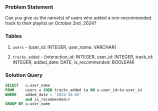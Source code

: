 ### Problem Statement

Can you give us the name(s) of users who added a non-recommended track to their playlist on October 2nd, 2024?


### Tables

1. `users` - (user_id: INTEGER, user_name: VARCHAR)

2. `tracks_added` - (interaction_id: INTEGER, user_id: INTEGER, track_id: INTEGER, added_date: DATE, is_recommended: BOOLEAN)


### Solution Query

```sql
SELECT   u.user_name
FROM     users u JOIN tracks_added ta ON u.user_id=ta.user_id
WHERE    added_date = '2024-10-02'
         and is_recommended=0
GROUP BY u.user_name
```